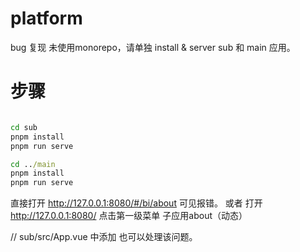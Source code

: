 # platform

bug 复现
未使用monorepo，请单独 install & server sub 和 main 应用。

# 步骤
```cmd

cd sub
pnpm install
pnpm run serve

cd ../main
pnpm install
pnpm run serve

```

直接打开 http://127.0.0.1:8080/#/bi/about  可见报错。
或者
打开 http://127.0.0.1:8080/ 点击第一级菜单 子应用about（动态）

// sub/src/App.vue 中添加 <qiankun-head></qiankun-head> 也可以处理该问题。
